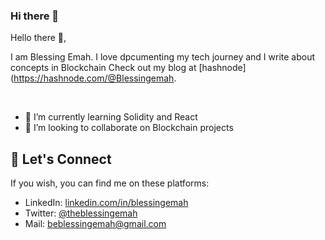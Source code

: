 ### Hi there 👋

Hello there :wave:,

I am Blessing Emah.
I love dpcumenting my tech journey and I write about concepts in Blockchain
Check out my blog at [hashnode](https://hashnode.com/@Blessingemah.

&nbsp;

- 🌱 I’m currently learning Solidity and React
- 👯 I’m looking to collaborate on Blockchain projects 


## :handshake:   Let's Connect
If you wish, you can find me on these platforms:

- LinkedIn: [linkedin.com/in/blessingemah](https://linkedin.com/in/blessingemah)
- Twitter: [@theblessingemah](https://twitter.com/theblessingemah)
- Mail: beblessingemah@gmail.com
